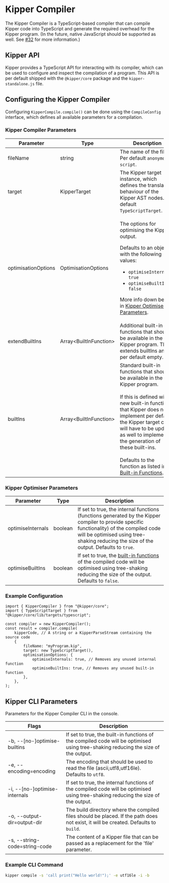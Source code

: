 # Kipper Compiler

The Kipper Compiler is a TypeScript-based compiler that can compile Kipper code into TypeScript and generate the required overhead for the Kipper program. (In the future, native JavaScript should be supported as well. See [#32](https://github.com/Kipper-Lang/Kipper/issues/32) for more information.)

## Kipper API

Kipper provides a TypeScript API for interacting with its compiler, which can be used to configure and inspect the compilation of a program. This API is per default shipped with the `@kipper/core` package and the `kipper-standalone.js` file.

## Configuring the Kipper Compiler

Configuring `KipperCompile.compile()` can be done using the `CompileConfig` interface, which defines all available parameters for a compilation.

### Kipper Compiler Parameters

<table>
  <thead>
    <tr>
      <th>Parameter</th>
      <th>Type<br /></th>
      <th>Description</th>
    </tr>
  </thead>
  <tbody>
    <tr>
      <td>fileName</td>
      <td>string</td>
      <td>
        The name of the file. Per default
        <code>anonymous-script</code>.
      </td>
    </tr>
    <tr>
      <td>target</td>
      <td>KipperTarget</td>
      <td>
        The Kipper target instance, which defines the translation behaviour of the Kipper AST
        nodes. Per default <code>TypeScriptTarget</code>.
      </td>
    </tr>
    <tr>
      <td>optimisationOptions</td>
      <td>OptimisationOptions</td>
      <td>
        <p>The options for optimising the Kipper output.</p>
        <p>Defaults to an object with the following values:</p>
        <ul class="bullet-list">
          <li><code>optimiseInternals: true</code></li>
          <li><code>optimiseBuiltIns: false</code></li>
        </ul>
        <p>
          More info down below in
          <a href="#kipper-optimiser-parameters">Kipper Optimiser Parameters</a>.
        </p>
      </td>
    </tr>
    <tr>
      <td>extendBuiltIns</td>
      <td>Array&lt;BuiltInFunction&gt;</td>
      <td>
        Additional built-in functions that should be available in the Kipper program. This
        extends builtIns and is per default empty.<br />
      </td>
    </tr>
    <tr>
      <td>builtIns<br /></td>
      <td>Array&lt;BuiltInFunction&gt;</td>
      <td>
        Standard built-in functions that should be available in the Kipper program.
        <br /><br />If this is defined with new built-in functions that Kipper does not
        implement per default, the Kipper target class will have to be updated as well to
        implement the generation of these built-ins. <br /><br />Defaults to the function as
        listed in <a href="./built-in-functions.html">Built-in Functions</a>.<br />
      </td>
    </tr>
  </tbody>
</table>

### Kipper Optimiser Parameters

<table>
  <thead>
    <tr>
      <th>Parameter</th>
      <th>Type</th>
      <th>Description</th>
    </tr>
  </thead>
  <tbody>
    <tr>
      <td>optimiseInternals</td>
      <td>boolean</td>
      <td>
        If set to true, the internal functions (functions generated by the Kipper compiler to
        provide specific functionality) of the compiled code will be optimised using
        tree-shaking reducing the size of the output. Defaults to <code>true</code>.
      </td>
    </tr>
    <tr>
      <td>optimiseBuiltIns</td>
      <td>boolean</td>
      <td>
        If set to true, the
        <a href="./built-in-functions.html">built-in functions</a>
        of the compiled code will be optimised using tree-shaking reducing the size of the
        output. Defaults to <code>false</code>.
      </td>
    </tr>
  </tbody>
</table>

### Example Configuration

```kipper
import { KipperCompiler } from "@kipper/core";
import { TypeScriptTarget } from "@kipper/core/lib/targets/typescript";

const compiler = new KipperCompiler();
const result = compiler.compile(
	kipperCode, // A string or a KipperParseStream containing the source code
	{
		fileName: "myProgram.kip",
		target: new TypeScriptTarget(),
		optimisationOptions: {
			optimiseInternals: true, // Removes any unused internal function
			optimiseBuiltIns: true, // Removes any unused built-in function
		},
	},
);
```

## Kipper CLI Parameters

Parameters for the Kipper Compiler CLI in the console.

<table>
  <thead>
    <tr>
      <th>Flags</th>
      <th>Description</th>
    </tr>
  </thead>
  <tbody>
    <tr>
      <td>-b, --[no-]optimise-builtins<br /></td>
      <td>
        If set to true, the built-in functions of the compiled code will be optimised using
        tree-shaking reducing the size of the output.
      </td>
    </tr>
    <tr>
      <td>-e, --encoding=encoding</td>
      <td>
        The encoding that should be used to read the file (ascii,utf8,utf16le). Defaults to
        <code>utf8</code>.
      </td>
    </tr>
    <tr>
      <td>-i, --[no-]optimise-internals</td>
      <td>
        If set to true, the internal functions of the compiled code will be optimised using
        tree-shaking reducing the size of the output.
      </td>
    </tr>
    <tr>
      <td>-o, --output-dir=output-dir</td>
      <td>
        The build directory where the compiled files should be placed. If the path does not
        exist, it will be created. Defaults to
        <code>build</code>.<br />
      </td>
    </tr>
    <tr>
      <td>-s, --string-code=string-code<br /></td>
      <td>
        The content of a Kipper file that can be passed as a replacement for the 'file'
        parameter.<br />
      </td>
    </tr>
  </tbody>
</table>

### Example CLI Command

```bash
kipper compile -s 'call print("Hello world!");' -e utf16le -i -b
```
